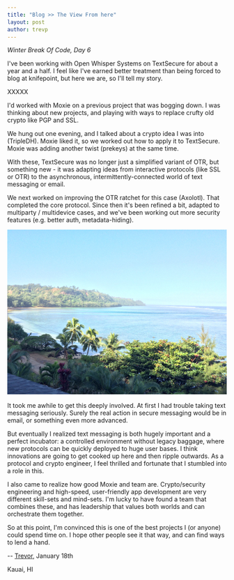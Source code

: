 ```yaml
---
title: "Blog >> The View From here"
layout: post
author: trevp
---
```


*Winter Break Of Code, Day 6*

I've been working with Open Whisper Systems on TextSecure for about
a year and a half.  I feel like I've earned better treatment than
being forced to blog at knifepoint, but here we are, so I'll tell my
story.

XXXXX

I'd worked with Moxie on a previous project that was bogging down.
I was thinking about new projects, and playing with ways to replace
crufty old crypto like PGP and SSL.

We hung out one evening, and I talked about a crypto idea I was into
(TripleDH).  Moxie liked it, so we worked out how to apply it to
TextSecure.  Moxie was adding another twist (prekeys) at the same
time.

With these, TextSecure was no longer just a simplified variant of OTR,
but something new - it was adapting ideas from interactive protocols
(like SSL or OTR) to the asynchronous, intermittently-connected world
of text messaging or email.

We next worked on improving the OTR ratchet for this case (Axolotl).
That completed the core protocol.  Since then it's been refined a bit,
adapted to multiparty / multidevice cases, and we've been working out
more security features (e.g. better auth, metadata-hiding).

<img src="/blog/images/wboc-trevor-landscape.jpg" class="nice" />

It took me awhile to get this deeply involved.  At first I had trouble
taking text messaging seriously.  Surely the real action in secure
messaging would be in email, or something even more advanced.

But eventually I realized text messaging is both hugely important and
a perfect incubator: a controlled environment without legacy baggage,
where new protocols can be quickly deployed to huge user bases.  I
think innovations are going to get cooked up here and then ripple
outwards.  As a protocol and crypto engineer, I feel thrilled and
fortunate that I stumbled into a role in this.

I also came to realize how good Moxie and team are.  Crypto/security
engineering and high-speed, user-friendly app development are very
different skill-sets and mind-sets.  I'm lucky to have found a team
that combines these, and has leadership that values both worlds and
can orchestrate them together.

So at this point, I'm convinced this is one of the best projects I (or
anyone) could spend time on.  I hope other people see it that way, and
can find ways to lend a hand.

-- [Trevor](https://twitter.com/trevp__), January 18th

Kauai, HI
